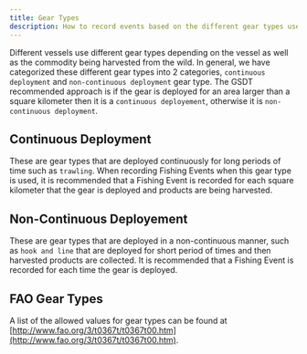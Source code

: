 ```yaml
---
title: Gear Types
description: How to record events based on the different gear types used.
---
```


Different vessels use different gear types depending on the vessel as well as the commodity being harvested from the wild. In general, we have categorized these different gear types into 2 categories, `continuous deployment` and `non-continuous deployment` gear type. The GSDT recommended approach is if the gear is deployed for an area larger than a square kilometer then it is a `continuous deployement`, otherwise it is `non-continuous deployment`.

## Continuous Deployment
These are gear types that are deployed continuously for long periods of time such as `trawling`. When recording Fishing Events when this gear type is used, it is recommended that a Fishing Event is recorded for each square kilometer that the gear is deployed and products are being harvested.

## Non-Continuous Deployement
These are gear types that are deployed in a non-continuous manner, such as `hook and line` that are deployed for short period of times and then harvested products are collected. It is recommended that a Fishing Event is recorded for each time the gear is deployed.

## FAO Gear Types
A list of the allowed values for gear types can be found at [http://www.fao.org/3/t0367t/t0367t00.htm](http://www.fao.org/3/t0367t/t0367t00.htm).
